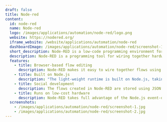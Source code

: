 ```yaml
---
draft: false
title: Node-red
content:
  id: node-red
  name: Node-red
  logo: /images/applications/automation/node-red/logo.png
  website: https://nodered.org/
  iframe_website: /website/applications/automation/node-red
  dashboardImage: /images/applications/automation/node-red/screenshot-1.jpg
  short_description: Node-RED is a low-code programming environment for event-driven applications.
  description: Node-RED is a programming tool for wiring together hardware devices, APIs and online services in new and interesting ways. Its browser-based editor makes it easy to wire together flows. It lets you draw a visual representation of how messages should flow through the application.
  features:
    - title: Browser-based flow editing
      description: Node-RED makes it easy to wire together flows using the wide range of nodes in the palette. Flows can be deployed to the runtime in a single click. JavaScript functions can be created using a rich text editor. A built-in library allows you to save useful functions, templates or flows for reuse.
    - title: Built on Node.js
      description: "The light-weight runtime is built on Node.js, taking full advantage of its event-driven, non-blocking model. This makes it ideal to run at the edge of the network on low-cost hardware such as the Raspberry Pi as well as in the cloud. With over 225,000 modules in Node's package repository, it is easy to extend the range of palette nodes to add new capabilities."
    - title: Social development
      description: The flows created in Node-RED are stored using JSON which can be easily imported and exported for sharing with others. An online flow library allows you to share your best flows with the world.
    - title: Runs on low-cost hardware
      description: Node-RED takes full advantage of the Node.js event-driven, non-blocking model. This makes it ideal to run at the edge of the network on low-cost hardware such as the Raspberry Pi, as well as in the cloud.
  screenshots:
    - /images/applications/automation/node-red/screenshot-1.jpg
    - /images/applications/automation/node-red/screenshot-2.jpg
---
```

